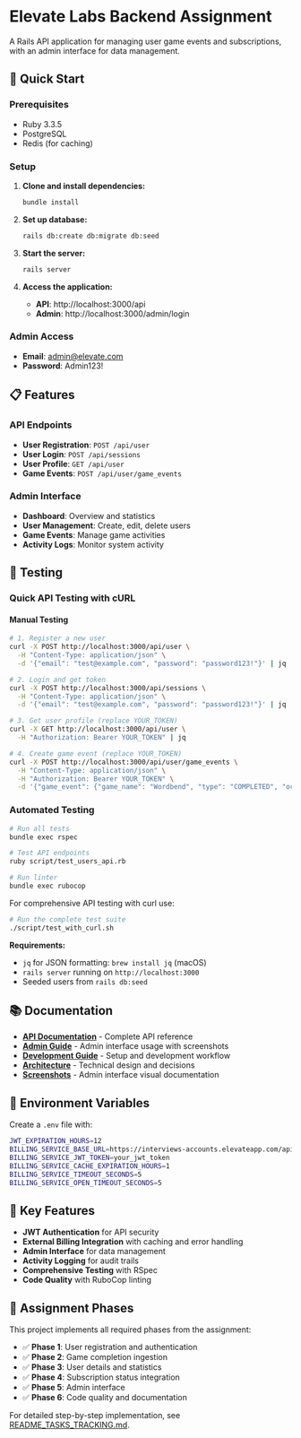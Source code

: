 # Elevate Labs Backend Assignment

A Rails API application for managing user game events and subscriptions, with an admin interface for data management.

## 🚀 Quick Start

### Prerequisites

- Ruby 3.3.5
- PostgreSQL
- Redis (for caching)

### Setup

1. **Clone and install dependencies:**

   ```bash
   bundle install
   ```

2. **Set up database:**

   ```bash
   rails db:create db:migrate db:seed
   ```

3. **Start the server:**

   ```bash
   rails server
   ```

4. **Access the application:**
   - **API**: http://localhost:3000/api
   - **Admin**: http://localhost:3000/admin/login

### Admin Access

- **Email**: admin@elevate.com
- **Password**: Admin123!

## 📋 Features

### API Endpoints

- **User Registration**: `POST /api/user`
- **User Login**: `POST /api/sessions`
- **User Profile**: `GET /api/user`
- **Game Events**: `POST /api/user/game_events`

### Admin Interface

- **Dashboard**: Overview and statistics
- **User Management**: Create, edit, delete users
- **Game Events**: Manage game activities
- **Activity Logs**: Monitor system activity

## 🧪 Testing

### Quick API Testing with cURL

#### Manual Testing

```bash
# 1. Register a new user
curl -X POST http://localhost:3000/api/user \
  -H "Content-Type: application/json" \
  -d '{"email": "test@example.com", "password": "password123!"}' | jq

# 2. Login and get token
curl -X POST http://localhost:3000/api/sessions \
  -H "Content-Type: application/json" \
  -d '{"email": "test@example.com", "password": "password123!"}' | jq

# 3. Get user profile (replace YOUR_TOKEN)
curl -X GET http://localhost:3000/api/user \
  -H "Authorization: Bearer YOUR_TOKEN" | jq

# 4. Create game event (replace YOUR_TOKEN)
curl -X POST http://localhost:3000/api/user/game_events \
  -H "Content-Type: application/json" \
  -H "Authorization: Bearer YOUR_TOKEN" \
  -d '{"game_event": {"game_name": "Wordbend", "type": "COMPLETED", "occurred_at": "2025-01-22T10:00:00.000Z"}}' | jq
```

### Automated Testing

```bash
# Run all tests
bundle exec rspec

# Test API endpoints
ruby script/test_users_api.rb

# Run linter
bundle exec rubocop
```

For comprehensive API testing with curl use:

```bash
# Run the complete test suite
./script/test_with_curl.sh
```

**Requirements:**

- `jq` for JSON formatting: `brew install jq` (macOS)
- `rails server` running on `http://localhost:3000`
- Seeded users from `rails db:seed`

## 📚 Documentation

- **[API Documentation](API_DOCUMENTATION.md)** - Complete API reference
- **[Admin Guide](ADMIN_GUIDE.md)** - Admin interface usage with screenshots
- **[Development Guide](DEVELOPMENT.md)** - Setup and development workflow
- **[Architecture](ARCHITECTURE.md)** - Technical design and decisions
- **[Screenshots](docs/screenshots/)** - Admin interface visual documentation

## 🔧 Environment Variables

Create a `.env` file with:

```bash
JWT_EXPIRATION_HOURS=12
BILLING_SERVICE_BASE_URL=https://interviews-accounts.elevateapp.com/api/v1
BILLING_SERVICE_JWT_TOKEN=your_jwt_token
BILLING_SERVICE_CACHE_EXPIRATION_HOURS=1
BILLING_SERVICE_TIMEOUT_SECONDS=5
BILLING_SERVICE_OPEN_TIMEOUT_SECONDS=5
```

## 🎯 Key Features

- **JWT Authentication** for API security
- **External Billing Integration** with caching and error handling
- **Admin Interface** for data management
- **Activity Logging** for audit trails
- **Comprehensive Testing** with RSpec
- **Code Quality** with RuboCop linting

## 📖 Assignment Phases

This project implements all required phases from the assignment:

- ✅ **Phase 1**: User registration and authentication
- ✅ **Phase 2**: Game completion ingestion
- ✅ **Phase 3**: User details and statistics
- ✅ **Phase 4**: Subscription status integration
- ✅ **Phase 5**: Admin interface
- ✅ **Phase 6**: Code quality and documentation

For detailed step-by-step implementation, see [README_TASKS_TRACKING.md](README_TASKS_TRACKING.md).
